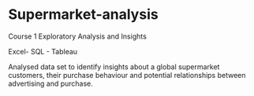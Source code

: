 # Supermarket-analysis
Course 1
Exploratory Analysis and Insights

Excel- SQL - Tableau

Analysed data set to identify insights about a global supermarket customers, their purchase behaviour and potential relationships between advertising and purchase.
